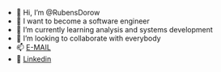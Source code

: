 - 👋 Hi, I’m @RubensDorow
- 👀 I want to become a software engineer
- 🌱 I’m currently learning analysis and systems development
- 💞️ I’m looking to collaborate with everybody
- 📫 [E-MAIL](rubens.dorow.junior@gmail.com)
- 📄 [Linkedin](https://br.linkedin.com/in/rubens-dorow-junior)

<!---
RubensDorow/RubensDorow is a ✨ special ✨ repository because its `README.md` (this file) appears on your GitHub profile.
You can click the Preview link to take a look at your changes.
--->
